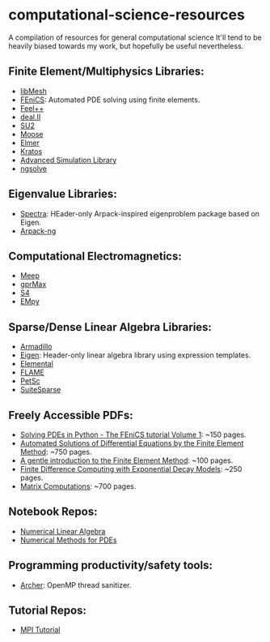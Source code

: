 # computational-science-resources
A compilation of resources for general computational science It'll tend to be heavily biased towards my work, but hopefully be useful nevertheless.

## Finite Element/Multiphysics Libraries:

* [libMesh](https://github.com/libMesh/libmesh)
* [FEniCS](https://bitbucket.org/fenics-project/): Automated PDE solving using finite elements.
* [Feel++](https://github.com/feelpp/feelpp)
* [deal.II](https://github.com/dealii/dealii)
* [SU2](https://github.com/su2code/SU2)
* [Moose](https://github.com/idaholab/moose)
* [Elmer](https://github.com/ElmerCSC/elmerfem)
* [Kratos](https://github.com/KratosMultiphysics/Kratos)
* [Advanced Simulation Library](https://github.com/AvtechScientific/ASL)
* [ngsolve](https://github.com/NGSolve/ngsolve)

## Eigenvalue Libraries:

* [Spectra](https://github.com/yixuan/spectra): HEader-only Arpack-inspired eigenproblem package based on Eigen.
* [Arpack-ng](https://github.com/opencollab/arpack-ng)

## Computational Electromagnetics:

* [Meep](https://github.com/stevengj/meep/)
* [gprMax](https://github.com/gprMax/gprMax)
* [S4](https://github.com/victorliu/S4)
* [EMpy](https://github.com/lbolla/EMpy)

## Sparse/Dense Linear Algebra Libraries:
* [Armadillo](http://arma.sourceforge.net/)
* [Eigen](http://eigen.tuxfamily.org/index.php?title=Main_Page): Header-only linear algebra library using expression templates.
* [Elemental](https://github.com/elemental/Elemental)
* [FLAME](https://github.com/flame/libflame)
* [PetSc](https://github.com/petsc/petsc)
* [SuiteSparse](http://faculty.cse.tamu.edu/davis/suitesparse.html)

## Freely Accessible PDFs:

* [Solving PDEs in Python - The FEniCS tutorial Volume 1](https://fenicsproject.org/pub/tutorial/pdf/fenics-tutorial-vol1.pdf): ~150 pages.
* [Automated Solutions of Differential Equations by the Finite Element Method](https://fenicsproject.org/pub/book/book/fenics-book-2011-06-14.pdf): ~750 pages.
* [A gentle introduction to the Finite Element Method](http://arturo.imati.cnr.it/~marini/didattica/Metodi-engl/Intro2FEM.pdf): ~100 pages.
* [Finite Difference Computing with Exponential Decay Models](https://hplgit.github.io/decay-book/doc/pub/book/pdf/decay-book-4print.pdf): ~250 pages.
* [Matrix Computations](http://web.mit.edu/ehliu/Public/sclark/Golub%20G.H.,%20Van%20Loan%20C.F.-%20Matrix%20Computations.pdf): ~700 pages.
## Notebook Repos:

* [Numerical Linear Algebra](https://github.com/fastai/numerical-linear-algebra)
* [Numerical Methods for PDEs](https://github.com/hplgit/num-methods-for-PDEs)

## Programming productivity/safety tools:
* [Archer](https://github.com/PRUNERS/archer): OpenMP thread sanitizer.

## Tutorial Repos:
* [MPI Tutorial](https://github.com/wesleykendall/mpitutorial)
